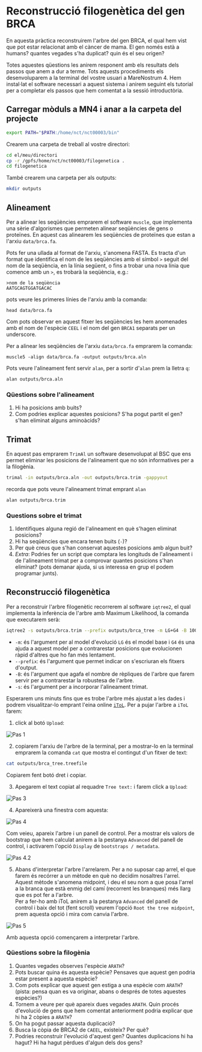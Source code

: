 # Reconstrucció filogenètica del gen BRCA

En aquesta pràctica reconstruirem l'arbre del gen BRCA, el qual hem vist que pot estar relacionat amb el càncer de mama. El gen només està a humans? quantes vegades s'ha duplicat? quin és el seu origen?

Totes aquestes qüestions les anirem responent amb els resultats dels passos que anem a dur a terme. Tots aquests procediments els desenvoluparem a la terminal del vostre usuari a MareNostrum 4. Hem instal·lat el software necessari a aquest sistema i anirem seguint els tutorial per a completar els passos que hem comentat a la sessió introductòria.

## Carregar mòduls a MN4 i anar a la carpeta del projecte
```bash
export PATH="$PATH:/home/nct/nct00003/bin"
```

Crearem una carpeta de treball al vostre directori:
```bash
cd el/meu/directori
cp -r /gpfs/home/nct/nct00003/filogenetica .
cd filogenetica
```

També crearem una carpeta per als outputs:
```bash
mkdir outputs
```

## Alineament
Per a alinear les seqüències emprarem el software `muscle`, que implementa una sèrie d'algorismes que permeten alinear seqüències de gens o proteïnes. En aquest cas alinearem les seqüències de proteïnes que estan a l'arxiu `data/brca.fa`.

Pots fer una ullada al format de l'arxiu, s'anomena FASTA. Es tracta d'un format que identifica el nom de les seqüències amb el símbol `>` seguit del nom de la seqüència, en la línia següent, o fins a trobar una nova línia que comence amb un `>`, es trobarà la seqüència, e.g.:
```
>nom de la seqüència
AATGCAGTGGATGACAC
```

pots veure les primeres línies de l'arxiu amb la comanda:
```
head data/brca.fa
```

Com pots observar en aquest fitxer les seqüències les hem anomenades amb el nom de l'espècie `CEEL` i el nom del gen `BRCA1` separats per un underscore.

Per a alinear les seqüències de l'arxiu `data/brca.fa` emprarem la comanda:
```
muscle5 -align data/brca.fa -output outputs/brca.aln
```

Pots veure l'alineament fent servir `alan`, per a sortir d'`alan` prem la lletra `q`:
```bash
alan outputs/brca.aln
```

### Qüestions sobre l'alineament
1. Hi ha posicions amb buits?
2. Com podries explicar aquestes posicions? S'ha pogut partit el gen? s'han eliminat alguns aminoàcids?

## Trimat
En aquest pas emprarem `TrimAl` un software desenvolupat al BSC que ens permet eliminar les posicions de l'alineament que no són informatives per a la filogènia.
```bash
trimal -in outputs/brca.aln -out outputs/brca.trim -gappyout
```

recorda que pots veure l'alineament trimat emprant `alan`
```bash
alan outputs/brca.trim
```

### Questions sobre el trimat
1. Identifiques alguna regió de l'alineament en què s'hagen eliminat posicions?
2. Hi ha seqüències que encara tenen buits (`-`)?
3. Per què creus que s'han conservat aquestes posicions amb algun buit?
4. _Extra_: Podries fer un script que comptara les longituds de l'alineament i de l'alineament trimat per a comprovar quantes posicions s'han eliminat? (pots demanar ajuda, si us interessa en grup el podem programar junts).

## Reconstrucció filogenètica
Per a reconstruir l'arbre filogenètic recorrerem al software `iqtree2`, el qual implementa la inferència de l'arbre amb Maximum Likelihood, la comanda que executarem serà:
```bash
iqtree2 -s outputs/brca.trim --prefix outputs/brca_tree -m LG+G4 -B 1000
```
* `-m`: és l'argument per al model d'evolució `LG` és el model base i `G4` és una ajuda a aquest model per a contrarestar posicions que evolucionen ràpid d'altres que ho fan més lentament.
* `--prefix`: és l'argument que permet indicar on s'escriuran els fitxers d'output.
* `-B`: és l'argument que agafa el nombre de rèpliques de l'arbre que farem servir per a contrarestar la robustesa de l'arbre.
* `-s`: és l'argument per a incorporar l'alineament trimat.

Esperarem uns minuts fins que es trobe l'arbre més ajustat a les dades i podrem visualitzar-lo emprant l'eina online [`iToL`](https://itol.embl.de/). Per a pujar l'arbre a `iToL` farem:

1. click al botó `Upload`:

![Pas 1](figures/pas_1.png)

2. copiarem l'arxiu de l'arbre de la terminal, per a mostrar-lo en la terminal emprarem la comanda `cat` que mostra el contingut d'un fitxer de text:
```bash
cat outputs/brca_tree.treefile
```
Copiarem fent botó dret i copiar.

3. Apegarem el text copiat al requadre `Tree text:` i farem click a `Upload`:

![Pas 3](figures/pas_3.png)

4. Apareixerà una finestra com aquesta:

![Pas 4](figures/pas_4.png)

Com veieu, apareix l'arbre i un panell de control. Per a mostrar els valors de bootstrap que hem calculat anirem a la pestanya `Advanced` del panell de control, i activarem l'opció `Display` de `bootstraps / metadata`.

![Pas 4.2](figures/pas_4_2.png)

5. Abans d'interpretar l'arbre l'arrelarem. Per a no suposar cap arrel, el que farem és recórrer a un mètode en què no decidim nosaltres l'arrel. Aquest mètode s'anomena midpoint, i deu el seu nom a que posa l'arrel a la branca que està enmig del camí (recorrent les branques) més llarg que es pot fer a l'arbre. <br> Per a fer-ho amb iToL anirem a la pestanya `Advanced` del panell de control i baix del tot (fent scroll) veurem l'opció `Root the tree midpoint`, prem aquesta opció i mira com canvia l'arbre.

![Pas 5](figures/pas_5.png)


Amb aquesta opció començarem a interpretar l'arbre.

### Qüestions sobre la filogènia
1. Quantes vegades observes l'espècie `ARATH`?
2. Pots buscar quina és aquesta espècie? Pensaves que aquest gen podria estar present a aquesta espècie?
3. Com pots explicar que aquest gen estiga a una espècie com `ARATH`? (pista: pensa quan es va originar, abans o després de totes aquestes espècies?)
4. Tornem a veure per què apareix dues vegades `ARATH`. Quin procés d'evolució de gens que hem comentat anteriorment podria explicar que hi ha 2 còpies a `ARATH`?
5. On ha pogut passar aquesta duplicació?
6. Busca la còpia de BRCA2 de `CAEEL`, existeix? Per què?
7. Podries reconstruir l'evolució d'aquest gen? Quantes duplicacions hi ha hagut? Hi ha hagut pèrdues d'algun dels dos gens?
